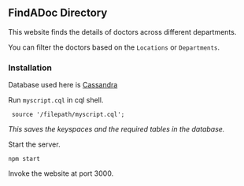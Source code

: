 ## FindADoc Directory

This website finds the details of doctors across different departments.

You can filter the doctors based on the `Locations` or `Departments`.

### Installation

Database used here is [Cassandra ](http://www.planetcassandra.org/cassandra/)

Run  `myscript.cql` in cql shell.

     source '/filepath/myscript.cql';

_This saves the keyspaces and the required tables in the database._

Start the server.

    npm start

Invoke the website at port 3000.
